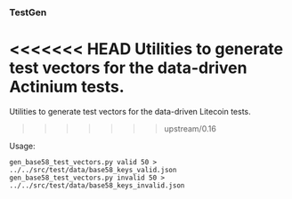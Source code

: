 ### TestGen ###

<<<<<<< HEAD
Utilities to generate test vectors for the data-driven Actinium tests.
=======
Utilities to generate test vectors for the data-driven Litecoin tests.
>>>>>>> upstream/0.16

Usage: 

    gen_base58_test_vectors.py valid 50 > ../../src/test/data/base58_keys_valid.json
    gen_base58_test_vectors.py invalid 50 > ../../src/test/data/base58_keys_invalid.json